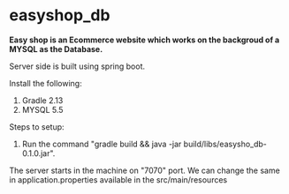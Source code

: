 # easyshop_db

<b>Easy shop is an Ecommerce website which works on the backgroud of a MYSQL as the Database.</b>

Server side is built using spring boot.

Install the following:
1. Gradle 2.13
2. MYSQL 5.5

Steps to setup:
1. Run the command "gradle build && java -jar build/libs/easysho_db-0.1.0.jar".

The server starts in the machine on "7070" port. We can change the same in application.properties available in the src/main/resources

